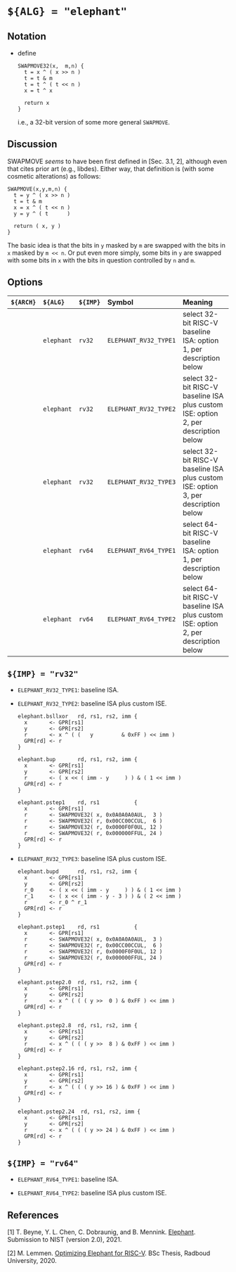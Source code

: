 # `${ALG} = "elephant"`

<!--- -------------------------------------------------------------------- --->

## Notation

- define

  ```
  SWAPMOVE32(x,  m,n) {
    t = x ^ ( x >> n )
    t = t & m
    t = t ^ ( t << n )
    x = t ^ x

    return x
  }
  ```
  
  i.e., a 32-bit version of some more general `SWAPMOVE`.

<!--- -------------------------------------------------------------------- --->

## Discussion

SWAPMOVE *seems* to have been first defined in [Sec. 3.1, 2], although
even that cites prior art (e.g., libdes).  Either way, that definition
is (with some cosmetic alterations) as follows:

  ```
  SWAPMOVE(x,y,m,n) {
    t = y ^ ( x >> n )
    t = t & m
    x = x ^ ( t << n )
    y = y ^ ( t      )

    return ( x, y )
  }
  ```

The basic idea is that
the bits in  `y` masked by `m`
are swapped with
the bits in  `x` masked by `m << n`.
Or put even more simply,
some bits in `y`
are swapped with
some bits in `x`
with the bits in question controlled by `n` and `m`.

<!--- -------------------------------------------------------------------- --->

## Options

| `${ARCH}` | `${ALG}`   | `${IMP}`  | Symbol                | Meaning                                                                                                        |
| :-------- | :--------- | :-------- | :-------------------- | :------------------------------------------------------------------------------------------------------------- |
|           | `elephant` | `rv32`    | `ELEPHANT_RV32_TYPE1` | select 32-bit RISC-V baseline ISA:                 option 1, per description below                             |
|           | `elephant` | `rv32`    | `ELEPHANT_RV32_TYPE2` | select 32-bit RISC-V baseline ISA plus custom ISE: option 2, per description below                             |
|           | `elephant` | `rv32`    | `ELEPHANT_RV32_TYPE3` | select 32-bit RISC-V baseline ISA plus custom ISE: option 3, per description below                             |
|           | `elephant` | `rv64`    | `ELEPHANT_RV64_TYPE1` | select 64-bit RISC-V baseline ISA:                 option 1, per description below                             |
|           | `elephant` | `rv64`    | `ELEPHANT_RV64_TYPE2` | select 64-bit RISC-V baseline ISA plus custom ISE: option 2, per description below                             |

<!--- -------------------------------------------------------------------- --->

## `${IMP} = "rv32"`

- `ELEPHANT_RV32_TYPE1`: baseline ISA.

- `ELEPHANT_RV32_TYPE2`: baseline ISA plus custom ISE.

  ```
  elephant.bsllxor   rd, rs1, rs2, imm {
    x       <- GPR[rs1]
    y       <- GPR[rs2]
    r       <- x ^ ( (   y         & 0xFF ) << imm )
    GPR[rd] <- r
  }

  elephant.bup       rd, rs1, rs2, imm {
    x       <- GPR[rs1]
    y       <- GPR[rs2]
    r       <- ( x << ( imm - y     ) ) & ( 1 << imm )
    GPR[rd] <- r
  }

  elephant.pstep1    rd, rs1           {
    x       <- GPR[rs1]
    r       <- SWAPMOVE32( x, 0x0A0A0A0AUL,  3 )
    r       <- SWAPMOVE32( r, 0x00CC00CCUL,  6 )
    r       <- SWAPMOVE32( r, 0x0000F0F0UL, 12 )
    r       <- SWAPMOVE32( r, 0x000000FFUL, 24 ) 
    GPR[rd] <- r
  }
  ```

- `ELEPHANT_RV32_TYPE3`: baseline ISA plus custom ISE.

  ```
  elephant.bupd      rd, rs1, rs2, imm {
    x       <- GPR[rs1]
    y       <- GPR[rs2]
    r_0     <- ( x << ( imm - y     ) ) & ( 1 << imm )
    r_1     <- ( x << ( imm - y - 3 ) ) & ( 2 << imm )
    r       <- r_0 ^ r_1
    GPR[rd] <- r
  }

  elephant.pstep1    rd, rs1           {
    x       <- GPR[rs1]
    r       <- SWAPMOVE32( x, 0x0A0A0A0AUL,  3 )
    r       <- SWAPMOVE32( r, 0x00CC00CCUL,  6 )
    r       <- SWAPMOVE32( r, 0x0000F0F0UL, 12 )
    r       <- SWAPMOVE32( r, 0x000000FFUL, 24 ) 
    GPR[rd] <- r
  }

  elephant.pstep2.0  rd, rs1, rs2, imm {
    x       <- GPR[rs1]
    y       <- GPR[rs2]
    r       <- x ^ ( ( ( y >>  0 ) & 0xFF ) << imm )
    GPR[rd] <- r
  }

  elephant.pstep2.8  rd, rs1, rs2, imm {
    x       <- GPR[rs1]
    y       <- GPR[rs2]
    r       <- x ^ ( ( ( y >>  8 ) & 0xFF ) << imm )
    GPR[rd] <- r
  }

  elephant.pstep2.16 rd, rs1, rs2, imm {
    x       <- GPR[rs1]
    y       <- GPR[rs2]
    r       <- x ^ ( ( ( y >> 16 ) & 0xFF ) << imm )
    GPR[rd] <- r
  }

  elephant.pstep2.24  rd, rs1, rs2, imm {
    x       <- GPR[rs1]
    y       <- GPR[rs2]
    r       <- x ^ ( ( ( y >> 24 ) & 0xFF ) << imm )
    GPR[rd] <- r
  }
  ```

<!--- -------------------------------------------------------------------- --->

## `${IMP} = "rv64"`

- `ELEPHANT_RV64_TYPE1`: baseline ISA.

- `ELEPHANT_RV64_TYPE2`: baseline ISA plus custom ISE.

<!--- -------------------------------------------------------------------- --->

## References

[1] T. Beyne, Y. L. Chen, C. Dobraunig, and B. Mennink.
    [Elephant](https://csrc.nist.gov/CSRC/media/Projects/lightweight-cryptography/documents/finalist-round/updated-spec-doc/elephant-spec-final.pdf).
    Submission to NIST (version 2.0), 2021.
    
[2] M. Lemmen.
    [Optimizing Elephant for RISC-V](https://www.cs.ru.nl/bachelors-theses/2020/Mauk_Lemmen___4798937___Optimizing_Elephant_for_RISC-V.pdf).
    BSc Thesis, Radboud University, 2020.

<!--- -------------------------------------------------------------------- --->
